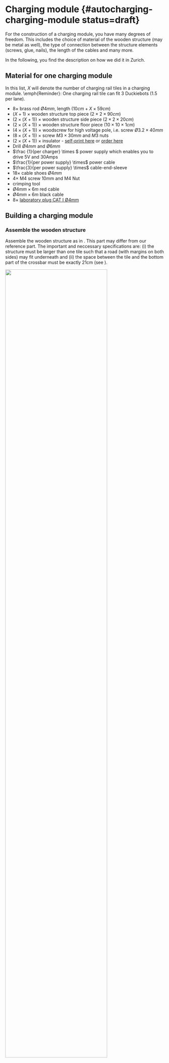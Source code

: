 # Charging module {#autocharging-charging-module status=draft}

For the construction of a charging module, you have many degrees of freedom. This includes the choice of material of the wooden structure (may be metal as well), the type of connection between the structure elements (screws, glue, nails), the length of the cables and many more.

In the following, you find the description on how we did it in Zurich.

## Material for one charging module

In this list, $X$ will denote the number of charging rail tiles in a charging module. \emph{Reminder}: One charging rail tile can fit $3$ Duckiebots ($1.5$ per lane).

* $8 \times$ brass rod $Ø4mm$, length ($10cm + X \times 59cm$)
* $(X + 1)$ $\times$ wooden structure top piece ($2 \times 2 \times 90cm$)
* $(2 \times (X + 1))$ $\times$ wooden structure side piece ($2 \times 2 \times 20cm$)
* $(2 \times (X + 1))$ $\times$ wooden structure floor piece ($10 \times 10 \times 1cm$)
* $(4 \times (X + 1))$ $\times$ woodscrew for high voltage pole, i.e. screw $Ø3.2 \times 40mm$
* $(8 \times (X + 1))$ $\times$ screw $M3 \times 30mm$ and $M3$ nuts
* $(2 \times (X + 1))$ $\times$ insulator - [self-print here](https://www.thingiverse.com/thing:2996297/files) or [order here](https://www.shapeways.com/product/QN3HP9EAH/megacity-insulator)
* Drill $Ø4mm$ and $Ø6mm$
* $\frac {1}{per charger} \times $ power supply which enables you to drive 5V and 30Amps
* $\frac{1}{per power supply} \times$ power cable
* $\frac{3}{per power supply} \times$ cable-end-sleeve
* $18 \times$ cable shoes $Ø4mm$
* $4 \times$ M4 screw 10mm and M4 Nut
* crimping tool
* $Ø4mm \times 6m$ red cable
* $Ø4mm \times 6m$ black cable
* $8 \times$ [laboratory plug CAT I Ø4mm](https://www.distrelec.ch/en/p/14048007)


## Building a charging module


### Assemble the wooden structure

Assemble the wooden structure as in [](#fig:assembled_wooden_struc). This part may differ from our reference part. The important and neccessary specifications are: (i) the structure must be larger than one tile such that a road (with margins on both sides) may fit underneath and (ii) the space between the tile and the bottom part of the crossbar must be exactly 21cm (see [](#fig:hv_pole_drawing)).

<div figure-id="fig:assembled_wooden_struc">
<img src="images/assembled_wooden_struc.jpg" style="width: 80%"/>
<figcaption>
An assembled wodden structure.
</figcaption>
</div>


### Prepare for mounting the insulators

Make sure you have the parts ready seen in [](#fig:assembly_hv_pole).

<div figure-id="fig:assembly_hv_pole">
<img src="images/assembly_hv_pole.jpg" style="width: 80%"/>
<figcaption>
Parts needed to prepare and assemble a high voltage pole.
</figcaption>
</div>

### Drill the holes

Drill 3mm holes such that the insulators will be centered after mounting, seen in [](#fig:hv_pole_drawing)

<div figure-id="fig:hv_pole_drawing">
<img src="images/hv_pole_drawing.png" style="width: 80%"/>
<figcaption>
2D sketch of a high voltage pole.
</figcaption>
</div>

The 6mm holes (depth roughly 5mm) are optional and act as a hideout for the screw heads. The resulting holes should look like [](#fig:drilling_hole_hv_pole).

<div figure-id="fig:drilling_hole_hv_pole">
<img src="images/drilling_hole_hv_pole.jpg" style="width: 80%"/>
<figcaption>
Drilled holes.
</figcaption>
</div>

### Mount the insulator

Mount the insulator 3D prints as seen in [](#fig:assembled_insulator) and [](#fig:hidden_screw).

<div figure-id="fig:assembled_insulator">
<img src="images/assembled_insulator.jpg" style="width: 80%"/>
<figcaption>
The assembled insulator.
</figcaption>
</div>

<div figure-id="fig:hidden_screw">
<img src="images/hidden_screw.jpg" style="width: 80%"/>
<figcaption>
How the screw head is hidden.
</figcaption>
</div>


### Fix the high voltage poles to tiles

Use double-sided tape to mount the high voltage poles to the tiles ([](#fig:glued_wooden_structure)). Make sure that the high voltage poles are aligned throughout the whole charging module.


### Bend brass rails and mount them

Bend the charging rails 5cm on both sides (in the same direction) to ensure that Duckiebots do not get stuck when arriving at the charging rail tiles ([](#fig:glued_wooden_structure)).

Then, clip the brass rails into the insulators.

<div figure-id="fig:glued_wooden_structure">
<img src="images/glued_wooden_structure.jpg" style="width: 100%"/>
<figcaption>
Glued high voltage poles with clipped in charging rails.
</figcaption>
</div>

### Solder laboratory plugs

Strip the insulation of the four red and four black cables on both sides with a wire stripper off. Then solder four red and four black cables each to a laboratory plug as seen in [](#fig:soldered_plugs). These cables should be approximately 20-25cm long.

<div figure-id="fig:soldered_plugs">
<img src="images/soldered_plugs.jpg" style="width: 100%"/>
<figcaption>
Soldered laboratory plugs to the cables.
</figcaption>
</div>

### Attach cable shoes
Mount a cable shoe $Ø4-6mm$ with a crimping tool on the other side of these cables you have soldered. Then connect two red and two black cables respectively together with another cable shoe with a M4 screw and a M4 nut as seen in [](#fig:connected_cables). Then connect to the third cable shoe the corresponding red/black cable which will go towards the power supply. This third cable should be long enough to reach the power supply. Also attach to the end of the third cable a cable shoe.

<div figure-id="fig:connected_cables">
<img src="images/cable_shoe_connection.jpg" style="width: 100%"/>
<figcaption>
Connection of the cables to the rails.
</figcaption>
</div>

### Plug the soldered laboratory plug cable to the brass rail
 Connect the laboratory plugs to the bended ends of the charging rails as seen in [](#fig:mounted_plugs). The cables of the brass rods must be polarized as seen in [](#fig:polarity_graph). Make sure that you connect the four rods on the left to one power supply and another four rods on the right to the other power supply.


<div figure-id="fig:mounted_plugs">
<img src="images/mounted_plugs.jpg" style="width: 100%"/>
<figcaption>
Connection between cables of power supply and charging rails.
</figcaption>
</div>


<div figure-id="fig:polarity_graph">
<img src="images/polarity_graph.png" style="width: 100%"/>
<figcaption>
The polarities of the brass rods.
</figcaption>
</div>

### Prepare the power cable for the power supply
Take the power cable and strip the isolation off. Then attach a cable-end-sleeve with the crimping tool as seen in [](#fig:power_cable). Then connect the prepared cable to the power supply exactly as it is shown in [](#fig:attached_power_cable).

Note:
**It is important that ground, phase and neutral phase is connected the right way, so the colors need to match**.

<div figure-id="fig:power_cable">
<img src="images/power_cable.jpg" style="width: 100%"/>
<figcaption>
One end of the power cable before and after.
</figcaption>
</div>

<div figure-id="fig:attached_power_cable">
<img src="images/attached_power_cable.jpg" style="width: 100%"/>
<figcaption>
Attached power cable to the power supply.
</figcaption>
</div>

### Attach to power source
Connect the power supply to the rails. Red cable to V+ and black cable to V- as shown in [](#fig:powersupply). Make also a connection between the two power supplies ground, in order to have a common ground.

<div figure-id="fig:powersupply">
<img src="images/powersupply.jpg" style="width: 80%"/>
<figcaption>
The connected power supply.
</figcaption>
</div>

### Adjust the output voltage of the power source
Turn on the power supply by plugging in the power cable. There is a voltage regulator next to the V+ connection - there you can adjust the voltage. Take a screw driver and a multimeter and measure the Voltage across V+ and V-. The Voltage should be adjusted to 5.5V.

<div figure-id="fig:powersupply_cc">
<img src="images/powersupply_cc.jpg" style="width: 80%"/>
<figcaption>
Voltage regulator seen as the plastic screw.
</figcaption>
</div>

### Test your setup

Place an assemblied Duckiebot which is capable of charging underneath the charging rails and see if the battery is going to charge.
